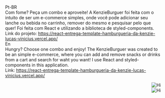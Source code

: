 Pt-BR
<br/>
Com fome? Peça um combo e aproveite! A KenzieBurguer foi feita com o intuito de ser um e-commerce simples, onde você pode adicionar seu lanche ou bebida no carrinho, remover do mesmo e pesquisar pelo que quer! Foi feita com React e utilizando a biblioteca de styled-components.
<br/>
Link do projeto: https://react-entrega-template-hamburgueria-da-kenzie-lucas-vinicius.vercel.app/
<br/>
En
<br/>
Hungry? Choose one combo and enjoy! The KenzieBurguer was created to be an simple e-commerce, where you can add and remove snacks or drinks from a cart and search for waht you want! I use React and styled-components in this application.
<br/>
Link: https://react-entrega-template-hamburgueria-da-kenzie-lucas-vinicius.vercel.app/
<br/>

<img align="right" alt="Hi" src="https://res.cloudinary.com/dvkwgt94s/image/upload/v1674229080/KenzieBurguer_com_carrinho_aluoth.png"/>

<br/>

<img align="right" alt="Hi" src="https://res.cloudinary.com/dvkwgt94s/image/upload/v1674229080/KenzieBurguer_tela_inicial_st3dfc.png"/>

<br/>


